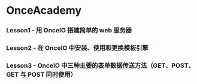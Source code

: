 # OnceAcademy
### Lesson1 - 用 OnceIO 搭建简单的 web 服务器  
### Lesson2 - 在 OnceIO 中安装、使用和更换模板引擎  
### Lesson3 - OnceIO 中三种主要的表单数据传送方法（GET、POST、GET 与 POST 同时使用） 
